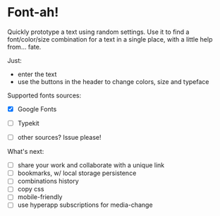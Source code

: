 # Font-ah!

Quickly prototype a text using random settings. Use it to find a font/color/size combination for a text in a single place, with a little help from... fate.

Just:
* enter the text
* use the buttons in the header to change colors, size and typeface


Supported fonts sources:
* [x] Google Fonts
* [ ] Typekit
* [ ] other sources? Issue please!


What's next:
* [ ] share your work and collaborate with a unique link
* [ ] bookmarks, w/ local storage persistence
* [ ] combinations history
* [ ] copy css
* [ ] mobile-friendly
* [ ] use hyperapp subscriptions for media-change